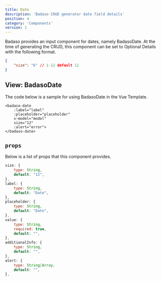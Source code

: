 ```yaml
---
title: Date
description: 'Badaso CRUD generator date field details'
position: 4
category: 'Components'
version: 1
---
```


Badaso provides an input component for dates, namely BadasoDate. At the time of generating the CRUD, this component can be set to Optional Details with the following format.

```JSON
{
    "size": "6" // 1-12 default 12
}
```

## View: BadasoDate

The code below is a sample for using BadasoDate in the Vue Template.

```vue
<badaso-date
    :label="label"
    :placeholder="placeholder"
    v-model="model"
    size="12"
    :alert="error">
</badaso-date>
```

## `props`

Below is a list of props that this component provides.

```js
size: {
    type: String,
    default: "12",
},
label: {
    type: String,
    default: "Date",
},
placeholder: {
    type: String,
    default: "Date",
},
value: {
    type: String,
    required: true,
    default: "",
},
additionalInfo: {
    type: String,
    default: "",
},
alert: {
    type: String|Array,
    default: "",
},
```